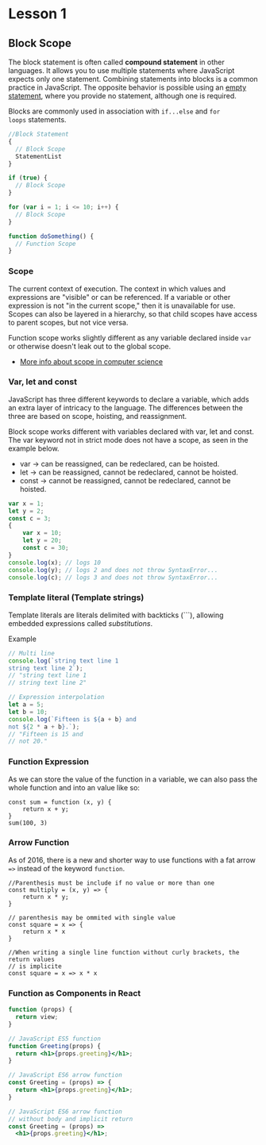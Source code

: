 # Lesson 1

## Block Scope

The block statement is often called **compound statement** in other languages. It allows you to use multiple statements where JavaScript expects only one statement. Combining statements into blocks is a common practice in JavaScript. The opposite behavior is possible using an [empty statement](https://developer.mozilla.org/en-US/docs/Web/JavaScript/Reference/Statements/Empty), where you provide no statement, although one is required.

Blocks are commonly used in association with `if...else` and `for loops` statements.

```jsx
//Block Statement
{
  // Block Scope
  StatementList
}

if (true) {
  // Block Scope
}

for (var i = 1; i <= 10; i++) {
  // Block Scope
}

function doSomething() {
  // Function Scope
}
```

### Scope

The current context of execution. The context in which values and expressions are "visible" or can be referenced. If a variable or other expression is not "in the current scope," then it is unavailable for use. Scopes can also be layered in a hierarchy, so that child scopes have access to parent scopes, but not vice versa.

Function scope works slightly different as any variable declared inside `var` or otherwise doesn't leak out to the global scope.

- [More info about scope in computer science](https://en.wikipedia.org/wiki/Scope_(computer_science))

### Var, let and const

JavaScript has three different keywords to declare a variable, which adds an extra layer of intricacy to the language. The differences between the three are based on scope, hoisting, and reassignment.

Block scope works different with variables declared with var, let and const. The var keyword not in strict mode does not have a scope, as seen in the example below.

- var → can be reassigned, can be redeclared, can be hoisted.
- let  → can be reassigned, cannot be redeclared, cannot be hoisted.
- const → cannot be reassigned, cannot be redeclared, cannot be hoisted.

```jsx
var x = 1;
let y = 2;
const c = 3;
{
	var x = 10;
	let y = 20;
	const c = 30;
}
console.log(x); // logs 10
console.log(y); // logs 2 and does not throw SyntaxError...
console.log(c); // logs 3 and does not throw SyntaxError...
```

### Template literal (Template strings)

Template literals are literals delimited with backticks (```), allowing embedded expressions called *substitutions*.

Example

```jsx
// Multi line
console.log(`string text line 1
string text line 2`);
// "string text line 1
// string text line 2"

// Expression interpolation
let a = 5;
let b = 10;
console.log(`Fifteen is ${a + b} and
not ${2 * a + b}.`);
// "Fifteen is 15 and
// not 20."

```

### Function Expression

As we can store the value of the function in a variable, we can also pass the whole function and into an value like so:

```
const sum = function (x, y) {
	return x + y;
}
sum(100, 3) 
```

### Arrow Function

As of 2016, there is a new and shorter way to use functions with a fat arrow `=>` instead of the keyword `function`.

```
//Parenthesis must be include if no value or more than one
const multiply = (x, y) => {
	return x * y;
}

// parenthesis may be ommited with single value
const square = x => {
	return x * x
}

//When writing a single line function without curly brackets, the return values
// is implicite
const square = x => x * x
```

### Function as Components in React

```jsx
function (props) {
  return view;
}

// JavaScript ES5 function
function Greeting(props) {
  return <h1>{props.greeting}</h1>;
}

// JavaScript ES6 arrow function
const Greeting = (props) => {
  return <h1>{props.greeting}</h1>;
}

// JavaScript ES6 arrow function
// without body and implicit return
const Greeting = (props) =>
  <h1>{props.greeting}</h1>;
```


